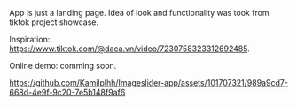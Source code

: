 App is just a landing page. Idea of look and functionality was took from tiktok project showcase.

Inspiration: https://www.tiktok.com/@daca.vn/video/7230758323312692485.

Online demo: comming soon.


https://github.com/Kamilplhh/Imageslider-app/assets/101707321/989a9cd7-668d-4e9f-9c20-7e5b148f9af6

